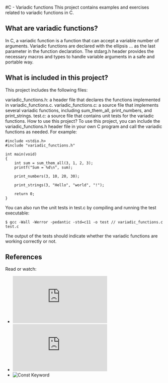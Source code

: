 #C - Variadic functions
This project contains examples and exercises related to variadic functions in C.

## What are variadic functions?
In C, a variadic function is a function that can accept a variable number of arguments. Variadic functions are declared with the ellipsis ... as the last parameter in the function declaration. The stdarg.h header provides the necessary macros and types to handle variable arguments in a safe and portable way.

## What is included in this project?
This project includes the following files:

variadic_functions.h: a header file that declares the functions implemented in variadic_functions.c.
variadic_functions.c: a source file that implements several variadic functions, including sum_them_all, print_numbers, and print_strings.
test.c: a source file that contains unit tests for the variadic functions.
How to use this project?
To use this project, you can include the variadic_functions.h header file in your own C program and call the variadic functions as needed. For example:

```
#include <stdio.h>
#include "variadic_functions.h"

int main(void)
{
    int sum = sum_them_all(3, 1, 2, 3);
    printf("Sum = %d\n", sum);

    print_numbers(3, 10, 20, 30);

    print_strings(3, "Hello", "world", "!");

    return 0;
}
```
You can also run the unit tests in test.c by compiling and running the test executable:

```
$ gcc -Wall -Werror -pedantic -std=c11 -o test // variadic_functions.c test.c
```
The output of the tests should indicate whether the variadic functions are working correctly or not.

## References
Read or watch:
- ![stdarg.h](https://en.wikipedia.org/wiki/Stdarg.h)
- ![Variadic Functions](https://www.gnu.org/software/libc/manual/html_node/Variadic-Functions.html)
- ![Const Keyword](https://www.youtube.com/watch?v=1W4oyuOdXv8)
